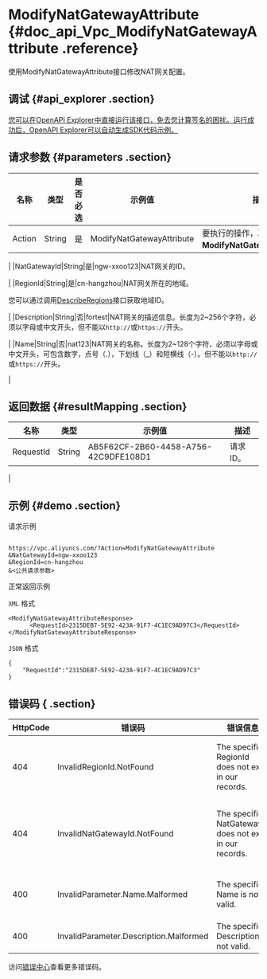 # ModifyNatGatewayAttribute {#doc_api_Vpc_ModifyNatGatewayAttribute .reference}

使用ModifyNatGatewayAttribute接口修改NAT网关配置。

## 调试 {#api_explorer .section}

[您可以在OpenAPI Explorer中直接运行该接口，免去您计算签名的困扰。运行成功后，OpenAPI Explorer可以自动生成SDK代码示例。](https://api.aliyun.com/#product=Vpc&api=ModifyNatGatewayAttribute&type=RPC&version=2016-04-28)

## 请求参数 {#parameters .section}

|名称|类型|是否必选|示例值|描述|
|--|--|----|---|--|
|Action|String|是|ModifyNatGatewayAttribute|要执行的操作，取值： **ModifyNatGatewayAttribute**。

 |
|NatGatewayId|String|是|ngw-xxoo123|NAT网关的ID。

 |
|RegionId|String|是|cn-hangzhou|NAT网关所在的地域。

 您可以通过调用[DescribeRegions](~~36063~~)接口获取地域ID。

 |
|Description|String|否|fortest|NAT网关的描述信息。长度为2~256个字符，必须以字母或中文开头，但不能以`http://`或`https://`开头。

 |
|Name|String|否|nat123|NAT网关的名称。长度为2~128个字符，必须以字母或中文开头，可包含数字，点号（.），下划线（\_）和短横线（-）。但不能以`http://` 或`https://`开头。

 |

## 返回数据 {#resultMapping .section}

|名称|类型|示例值|描述|
|--|--|---|--|
|RequestId|String|AB5F62CF-2B60-4458-A756-42C9DFE108D1|请求ID。

 |

## 示例 {#demo .section}

请求示例

``` {#request_demo}

https://vpc.aliyuncs.com/?Action=ModifyNatGatewayAttribute
&NatGatewayId=ngw-xxoo123
&RegionId=cn-hangzhou
&<公共请求参数>

```

正常返回示例

`XML` 格式

``` {#xml_return_success_demo}
<ModifyNatGatewayAttributeResponse>
	  <RequestId>2315DEB7-5E92-423A-91F7-4C1EC9AD97C3</RequestId>
</ModifyNatGatewayAttributeResponse>
```

`JSON` 格式

``` {#json_return_success_demo}
{
	"RequestId":"2315DEB7-5E92-423A-91F7-4C1EC9AD97C3"
}
```

## 错误码 { .section}

|HttpCode|错误码|错误信息|描述|
|--------|---|----|--|
|404|InvalidRegionId.NotFound|The specified RegionId does not exist in our records.|指定的 RegionId 不存在，请您检查此产品在该地域是否可用。|
|404|InvalidNatGatewayId.NotFound|The specified NatGatewayId does not exist in our records.|指定的 NatGatewayId 不存在，请您检查填写的 NatGatewayId 是否正确。|
|400|InvalidParameter.Name.Malformed|The specified Name is not valid.|该名称不合法，请您按照正确的格式书写名称。|
|400|InvalidParameter.Description.Malformed|The specified Description is not valid.|该描述不合法。|

访问[错误中心](https://error-center.alibabacloud.com/status/product/Vpc)查看更多错误码。

